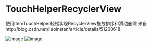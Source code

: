# TouchHelperRecyclerView
使用ItemTouchHelper轻松实现RecyclerView拖拽排序和滑动删除 
来自http://blog.csdn.net/liaoinstan/article/details/51200618

![image](http://img.blog.csdn.net/20160415163536472)  ![image](http://img.blog.csdn.net/20160415163848098)


